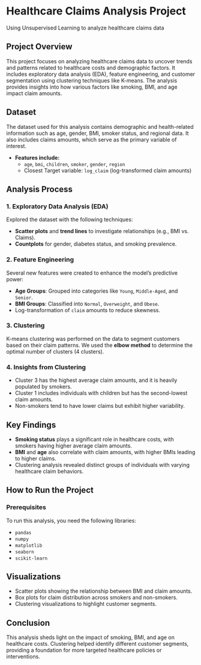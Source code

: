 # Healthcare Claims Analysis Project
Using Unsupervised Learning to analyze healthcare claims data
## Project Overview
This project focuses on analyzing healthcare claims data to uncover trends and patterns related to healthcare costs and demographic factors. It includes exploratory data analysis (EDA), feature engineering, and customer segmentation using clustering techniques like K-means. The analysis provides insights into how various factors like smoking, BMI, and age impact claim amounts.

## Dataset
The dataset used for this analysis contains demographic and health-related information such as age, gender, BMI, smoker status, and regional data. It also includes claims amounts, which serve as the primary variable of interest.

- **Features include:**
  - `age`, `bmi`, `children`, `smoker`, `gender`, `region`
  - Closest Target variable: `log_claim` (log-transformed claim amounts)

## Analysis Process
### 1. Exploratory Data Analysis (EDA)
Explored the dataset with the following techniques:
- **Scatter plots** and **trend lines** to investigate relationships (e.g., BMI vs. Claims).
- **Countplots** for gender, diabetes status, and smoking prevalence.

### 2. Feature Engineering
Several new features were created to enhance the model’s predictive power:
- **Age Groups**: Grouped into categories like `Young`, `Middle-Aged`, and `Senior`.
- **BMI Groups**: Classified into `Normal`, `Overweight`, and `Obese`.
- Log-transformation of `claim` amounts to reduce skewness.

### 3. Clustering
K-means clustering was performed on the data to segment customers based on their claim patterns. We used the **elbow method** to determine the optimal number of clusters (4 clusters).

### 4. Insights from Clustering
- Cluster 3 has the highest average claim amounts, and it is heavily populated by smokers.
- Cluster 1 includes individuals with children but has the second-lowest claim amounts.
- Non-smokers tend to have lower claims but exhibit higher variability.

## Key Findings
- **Smoking status** plays a significant role in healthcare costs, with smokers having higher average claim amounts.
- **BMI** and **age** also correlate with claim amounts, with higher BMIs leading to higher claims.
- Clustering analysis revealed distinct groups of individuals with varying healthcare claim behaviors.

## How to Run the Project
### Prerequisites
To run this analysis, you need the following libraries:
- `pandas`
- `numpy`
- `matplotlib`
- `seaborn`
- `scikit-learn`

## Visualizations
- Scatter plots showing the relationship between BMI and claim amounts.
- Box plots for claim distribution across smokers and non-smokers.
- Clustering visualizations to highlight customer segments.

## Conclusion
This analysis sheds light on the impact of smoking, BMI, and age on healthcare costs. Clustering helped identify different customer segments, providing a foundation for more targeted healthcare policies or interventions.
